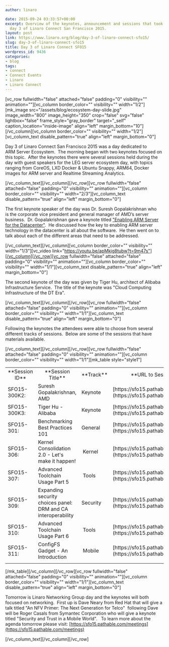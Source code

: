 ```yaml
---
author: linaro

date: 2015-09-24 03:33:57+00:00
excerpt: Overview of the keynotes, announcement and sessions that took place during
  day 3 of Linaro Connect San Francisco 2015.
layout: post
link: https://www.linaro.org/blog/day-3-of-linaro-connect-sfo15/
slug: day-3-of-linaro-connect-sfo15
title: Day 3 of Linaro Connect SFO15
wordpress_id: 9436
categories:
- blog
tags:
- connect
- Connect Events
- Linaro
- Linaro Connect
---
```


[vc_row fullwidth="false" attached="false" padding="0" visibility="" animation=""][vc_column border_color="" visibility="" width="1/2"][mk_image src="/assets/blog/ecosystem-day-slide.jpg" image_width="800" image_height="350" crop="false" svg="false" lightbox="false" frame_style="gray_border" target="_self" caption_location="inside-image" align="left" margin_bottom="10"][/vc_column][vc_column border_color="" visibility="" width="1/2"][vc_column_text disable_pattern="true" align="left" margin_bottom="0"]


Day 3 of Linaro Connect San Francisco 2015 was a day dedicated to ARM Server Ecosystem.  The morning began with two keynotes focused on this topic.  After the keynotes there were several sessions held during the day with guest speakers for the LEG server ecosystem day, with topics ranging from CoreOS, LXD Docker & Ubuntu Snappy, ARM64, Docker images for ARM server and Realtime Streaming Analytics.


[/vc_column_text][/vc_column][/vc_row][vc_row fullwidth="false" attached="false" padding="0" visibility="" animation=""][vc_column border_color="" visibility="" width="2/3"][vc_column_text disable_pattern="true" align="left" margin_bottom="0"]


The first keynote speaker of the day was Dr. Suresh Gopalakrishnan who is the corporate vice president and general manager of AMD’s server business.  Dr. Gopalakrishnan gave a keynote titled ["Enabling ARM Server for the Datacenter"](https://youtu.be/apMkjg8tubw?t=9m47s).  He discussed how the key to enabling ARM server technology in the datacenter is all about the software.  He then went on to talk about each of the different areas that need to be addressed.


[/vc_column_text][/vc_column][vc_column border_color="" visibility="" width="1/3"][vc_video link="https://youtu.be/apMkjg8tubw?t=9m47s"][/vc_column][/vc_row][vc_row fullwidth="false" attached="false" padding="0" visibility="" animation=""][vc_column border_color="" visibility="" width="1/1"][vc_column_text disable_pattern="true" align="left" margin_bottom="0"]


The second keynote of the day was given by Tiger Hu, architect of Alibaba Infrastructure Service.  The title of the keynote was "Cloud Computing Infrastructure of the DT Era".


[/vc_column_text][/vc_column][/vc_row][vc_row fullwidth="false" attached="false" padding="0" visibility="" animation=""][vc_column border_color="" visibility="" width="1/1"][vc_column_text disable_pattern="true" align="left" margin_bottom="0"]


Following the keynotes the attendees were able to choose from several different tracks of sessions.  Below are some of the sessions that have materials available.


[/vc_column_text][/vc_column][/vc_row][vc_row fullwidth="false" attached="false" padding="0" visibility="" animation=""][vc_column border_color="" visibility="" width="1/1"][mk_table style="style1"]
<table width="1020" >
<tbody >
<tr >

<td width="90" style="text-align: center;" >**Session ID**
</td>

<td width="347" style="text-align: center;" >**Session Title**
</td>

<td width="64" style="text-align: center;" >**Track**
</td>

<td width="519" style="text-align: center;" >**URL to Session Information**
</td>
</tr>
<tr >

<td width="90" >SFO15-300K2:
</td>

<td width="347" >Suresh Gopalakrishnan, AMD
</td>

<td width="64" >Keynote
</td>

<td width="519" >[https://sfo15.pathable.com/meetings/302930](https://sfo15.pathable.com/meetings/302930)
</td>
</tr>
<tr >

<td width="90" >SFO15-300K3:
</td>

<td width="347" >Tiger Hu - Alibaba
</td>

<td width="64" >Keynote
</td>

<td width="519" >[https://sfo15.pathable.com/meetings/302931](https://sfo15.pathable.com/meetings/302931)
</td>
</tr>
<tr >

<td width="90" >SFO15-301:
</td>

<td width="347" >Benchmarking Best Practices 101
</td>

<td width="64" >General
</td>

<td width="519" >[https://sfo15.pathable.com/meetings/302933](https://sfo15.pathable.com/meetings/302933)
</td>
</tr>
<tr >

<td width="90" >SFO15-306:
</td>

<td width="347" >Kernel Consolidation 2.0 - Let's make it happen!
</td>

<td width="64" > Kernel
</td>

<td width="519" >[https://sfo15.pathable.com/meetings/302939](https://sfo15.pathable.com/meetings/302939)
</td>
</tr>
<tr >

<td width="90" >SFO15-307:
</td>

<td width="347" >Advanced Toolchain Usage Part 5
</td>

<td width="64" > Tools
</td>

<td width="519" >[https://sfo15.pathable.com/meetings/302940](https://sfo15.pathable.com/meetings/302940)
</td>
</tr>
<tr >

<td width="90" >SFO15-309:
</td>

<td width="347" >Expanding security choices panel: DRM and CA interoperability
</td>

<td width="64" >Security
</td>

<td width="519" >[https://sfo15.pathable.com/meetings/302942](https://sfo15.pathable.com/meetings/302942)
</td>
</tr>
<tr >

<td width="90" >SFO15-310:
</td>

<td width="347" >Advanced Toolchain Usage Part 6
</td>

<td width="64" > Tools
</td>

<td width="519" >[https://sfo15.pathable.com/meetings/302943](https://sfo15.pathable.com/meetings/302943)
</td>
</tr>
<tr >

<td width="90" >SFO15-311:
</td>

<td width="347" >ConfigFS Gadget - An Introduction
</td>

<td width="64" > Mobile
</td>

<td width="519" >[https://sfo15.pathable.com/meetings/302944](https://sfo15.pathable.com/meetings/302944)
</td>
</tr>
<tr >

<td width="90" >
</td>

<td width="347" >
</td>

<td width="64" >
</td>

<td width="519" >
</td>
</tr>
</tbody>
</table>
[/mk_table][/vc_column][/vc_row][vc_row fullwidth="false" attached="false" padding="0" visibility="" animation=""][vc_column border_color="" visibility="" width="1/1"][vc_column_text disable_pattern="true" align="left" margin_bottom="0"]

Tomorrow is Linaro Networking Group day and the keynotes will both focused on networking.  First up is Dave Neary from Red Hat that will give a talk titled "An NFV Primer: The Next Generation for Telco"  following Dave will be Roger Casals from Symantec Corporation who will give a keynote titled "Security and Trust in a Mobile World".   To learn more about the agenda tomorrow please visit: [https://sfo15.pathable.com/meetings](https://sfo15.pathable.com/meetings)

[/vc_column_text][/vc_column][/vc_row]
